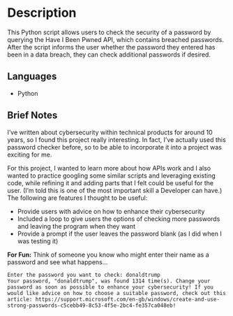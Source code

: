 # Description
This Python script allows users to check the security of a password by querying the Have I Been Pwned API, which contains breached passwords. After the script informs the user whether the password they entered has been in a data breach, they can check additional passwords if desired.

## Languages
* Python 

## Brief Notes
I’ve written about cybersecurity within technical products for around 10 years, so I found this project really interesting. In fact, I’ve actually used this password checker before, so to be able to incorporate it into a project was exciting for me. 


For this project, I wanted to learn more about how APIs work and I also wanted to practice googling some similar scripts and leveraging existing code, while refining it and adding parts that I felt could be useful for the user. (I’m told this is one of the most important skill a Developer can have.) The following are features I thought to be useful:
* Provide users with advice on how to enhance their cybersecurity
* Included a loop to give users the options of checking more passwords and leaving the program when they want
* Provide a prompt if the user leaves the password blank (as I did when I was testing it)

**For Fun:** Think of someone you know who might enter their name as a password and see what happens…

```
Enter the password you want to check: donaldtrump
Your password, "donaldtrump", was found 1314 time(s). Change your password as soon as possible to enhance your cybersecurity! If you would like advice on how to choose a suitable password, check out this article: https://support.microsoft.com/en-gb/windows/create-and-use-strong-passwords-c5cebb49-8c53-4f5e-2bc4-fe357ca048eb!
```
